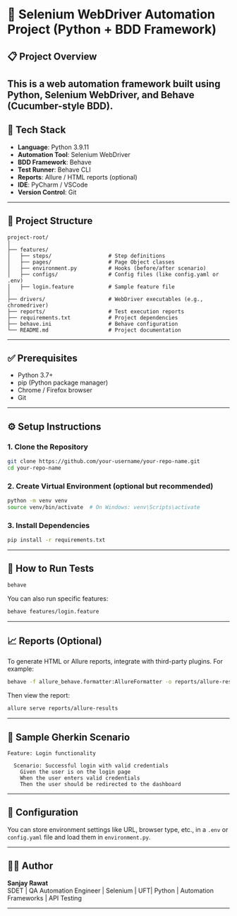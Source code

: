 # 🧪 Selenium WebDriver Automation Project (Python + BDD Framework)

## 📋 Project Overview

This is a web automation framework built using **Python**, **Selenium WebDriver**, and **Behave** (Cucumber-style BDD).
---

## 🧰 Tech Stack

- **Language**: Python 3.9.11
- **Automation Tool**: Selenium WebDriver  
- **BDD Framework**: Behave  
- **Test Runner**: Behave CLI  
- **Reports**: Allure / HTML reports (optional)  
- **IDE**: PyCharm / VSCode  
- **Version Control**: Git

---

## 📁 Project Structure

```
project-root/
│
├── features/
│   ├── steps/                  # Step definitions
│   ├── pages/                  # Page Object classes
│   ├── environment.py          # Hooks (before/after scenario)
│   ├── configs/                # Config files (like config.yaml or .env)
│   ├── login.feature           # Sample feature file
│
├── drivers/                    # WebDriver executables (e.g., chromedriver)
├── reports/                    # Test execution reports
├── requirements.txt            # Project dependencies
├── behave.ini                  # Behave configuration
└── README.md                   # Project documentation
```

---

## ✅ Prerequisites

- Python 3.7+
- pip (Python package manager)
- Chrome / Firefox browser
- Git

---

## ⚙️ Setup Instructions

### 1. Clone the Repository

```bash
git clone https://github.com/your-username/your-repo-name.git
cd your-repo-name
```

### 2. Create Virtual Environment (optional but recommended)

```bash
python -m venv venv
source venv/bin/activate  # On Windows: venv\Scripts\activate
```

### 3. Install Dependencies

```bash
pip install -r requirements.txt
```

---

## 🚀 How to Run Tests

```bash
behave
```

You can also run specific features:

```bash
behave features/login.feature
```

---

## 📈 Reports (Optional)

To generate HTML or Allure reports, integrate with third-party plugins. For example:

```bash
behave -f allure_behave.formatter:AllureFormatter -o reports/allure-results .
```

Then view the report:

```bash
allure serve reports/allure-results
```

---

## 📝 Sample Gherkin Scenario

```gherkin
Feature: Login functionality

  Scenario: Successful login with valid credentials
    Given the user is on the login page
    When the user enters valid credentials
    Then the user should be redirected to the dashboard
```

---

## 🔧 Configuration

You can store environment settings like URL, browser type, etc., in a `.env` or `config.yaml` file and load them in `environment.py`.

---

## 👨‍💻 Author

**Sanjay Rawat**  
SDET | QA Automation Engineer | Selenium | UFT| Python | Automation Frameworks | API Testing

---
